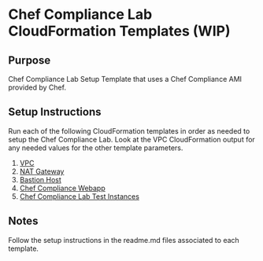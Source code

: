 # Chef Compliance Lab CloudFormation Templates (WIP)

## Purpose
Chef Compliance Lab Setup Template that uses a Chef Compliance AMI provided by Chef.

## Setup Instructions
Run each of the following CloudFormation templates in order as needed to setup the Chef Compliance Lab.
Look at the VPC CloudFormation output for any needed values for the other template parameters.

1. [VPC](https://github.com/stelligent/cloudformation_templates/blob/master/infrastructure/vpc/vpc.template)
2. [NAT Gateway](https://github.com/stelligent/cloudformation_templates/blob/master/infrastructure/nat/natgateway.template)
3. [Bastion Host](https://github.com/stelligent/cloudformation_templates/blob/master/infrastructure/bastion/bastion.template)
4. [Chef Compliance Webapp](https://github.com/stelligent/cloudformation_templates/blob/master/compliance/chef_compliance/chef-compliance-webapp.template)
5. [Chef Compliance Lab Test Instances](https://github.com/stelligent/cloudformation_templates/blob/master/labs/chef_compliance/chef-compliance-lab-test-instances.template)

## Notes

Follow the setup instructions in the readme.md files associated to each template.

